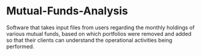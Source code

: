 # Mutual-Funds-Analysis
Software that takes input files from users regarding the monthly holdings of various mutual funds, based on which portfolios were removed and added so that their clients can understand the operational activities being performed.
